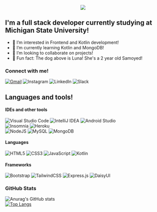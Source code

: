 <p align="center">
  <img src="https://imgur.com/VFDlh2t.png" />
</p>


## I'm a full stack developer currently studying at Michigan State University!
- 👀 I’m interested in Frontend and Kotlin development!
- 🌱 I’m currently learning Kotlin and MongoDB!
- 💞️ I’m looking to collaborate on projects!
- 🐾 Fun fact: The dog above is Luna! She's a 2 year old Samoyed! 

### Connect with me!
<a href='mailTo:MScott0199@gmail.com'>![Gmail](https://img.shields.io/badge/Gmail-D14836?style=for-the-badge&logo=gmail&logoColor=white)</a> ![Instagram](https://img.shields.io/badge/Instagram-%23E4405F.svg?style=for-the-badge&logo=Instagram&logoColor=white) ![LinkedIn](https://img.shields.io/badge/linkedin-%230077B5.svg?style=for-the-badge&logo=linkedin&logoColor=white) ![Slack](https://img.shields.io/badge/Slack-4A154B?style=for-the-badge&logo=slack&logoColor=white)


## Languages and tools! <br>
#### IDEs and other tools
![Visual Studio Code](https://img.shields.io/badge/Visual%20Studio%20Code-0078d7.svg?style=for-the-badge&logo=visual-studio-code&logoColor=white) ![IntelliJ IDEA](https://img.shields.io/badge/IntelliJIDEA-000000.svg?style=for-the-badge&logo=intellij-idea&logoColor=white) ![Android Studio](https://img.shields.io/badge/Android%20Studio-3DDC84.svg?style=for-the-badge&logo=android-studio&logoColor=white) <br> ![Insomnia](https://img.shields.io/badge/Insomnia-black?style=for-the-badge&logo=insomnia&logoColor=5849BE) ![Heroku](https://img.shields.io/badge/heroku-%23430098.svg?style=for-the-badge&logo=heroku&logoColor=white) <br> 
![NodeJS](https://img.shields.io/badge/node.js-6DA55F?style=for-the-badge&logo=node.js&logoColor=white) ![MySQL](https://img.shields.io/badge/mysql-%2300f.svg?style=for-the-badge&logo=mysql&logoColor=white) ![MongoDB](https://img.shields.io/badge/MongoDB-%234ea94b.svg?style=for-the-badge&logo=mongodb&logoColor=white)
#### Languages
![HTML5](https://img.shields.io/badge/html5-%23E34F26.svg?style=for-the-badge&logo=html5&logoColor=white) ![CSS3](https://img.shields.io/badge/css3-%231572B6.svg?style=for-the-badge&logo=css3&logoColor=white) ![JavaScript](https://img.shields.io/badge/javascript-%23323330.svg?style=for-the-badge&logo=javascript&logoColor=%23F7DF1E) ![Kotlin](https://img.shields.io/badge/kotlin-%237F52FF.svg?style=for-the-badge&logo=kotlin&logoColor=white)
#### Frameworks
![Bootstrap](https://img.shields.io/badge/bootstrap-%238511FA.svg?style=for-the-badge&logo=bootstrap&logoColor=white) ![TailwindCSS](https://img.shields.io/badge/tailwindcss-%2338B2AC.svg?style=for-the-badge&logo=tailwind-css&logoColor=white) ![Express.js](https://img.shields.io/badge/express.js-%23404d59.svg?style=for-the-badge&logo=express&logoColor=%2361DAFB) ![DaisyUI](https://img.shields.io/badge/daisyui-5A0EF8?style=for-the-badge&logo=daisyui&logoColor=white)
<br>


<!---
MScott-Dev/MScott-Dev is a ✨ special ✨ repository because its `README.md` (this file) appears on your GitHub profile.
You can click the Preview link to take a look at your changes.
--->
### GitHub Stats
![Anurag's GitHub stats](https://github-readme-stats.vercel.app/api?username=MScott-Dev&theme=catppuccin_mocha) <br>
[![Top Langs](https://github-readme-stats.vercel.app/api/top-langs/?username=MScott-Dev&layout=donut&theme=catppuccin_mocha)](https://github.com/anuraghazra/github-readme-stats)



